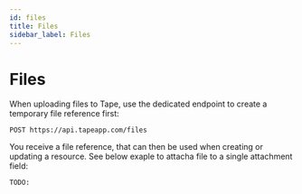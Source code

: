 ```yaml
---
id: files
title: Files
sidebar_label: Files
---
```


# Files

When uploading files to Tape, use the dedicated endpoint to create a temporary file reference first:

```
POST https://api.tapeapp.com/files
```

You receive a file reference, that can then be used when creating or updating a resource. See below exaple to attacha file to a single attachment field:

```
TODO:
```
